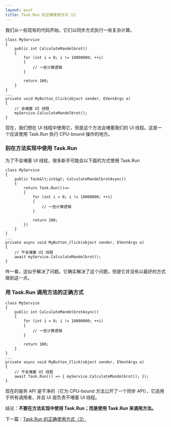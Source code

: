 ```yaml
---
layout: post
title: Task.Run 的正确使用方式（2）
---
```


我们从一些现有的代码开始，它们以同步方式执行一些复杂计算。

```
class MyService
{
    public int CalculateMandelbrot()
    {
        for (int i = 0; i != 10000000; ++i)
        {
            // 一些计算逻辑
        }

        return 100;
    }
}
...
private void MyButton_Click(object sender, EVentArgs e)
{
    // 会堵塞 UI 线程
    myService.CalculateMandelbrot();
}
```

现在，我们想在 UI 线程中使用它，但是这个方法会堵塞我们的 UI 线程。这是一个应该使用 Task.Run 执行 CPU-bound 操作的地方。

### 别在方法实现中使用 Task.Run

为了不会堵塞 UI 线程，很多新手可能会以下面的方式使用 Task.Run

```
class MyService
{
    public Task&lt;int&gt; CalculateMandelbrotAsync()
    {
        return Task.Run(()=>
        {
            for (int i = 0; i != 10000000; ++i)
            {
                // 一些计算逻辑
            }
    
            return 100;
        })
    }
}
...
private async void MyButton_Click(object sender, EVentArgs e)
{
    // 不会堵塞 UI 线程
    await myService.CalculateMandelbrot();
}
```

咋一看，这似乎解决了问题。它确实解决了这个问题，但是它并没有以最好的方式做到这一点。

### 用 Task.Run 调用方法的正确方式

```
class MyService
{
    public int CalculateMandelbrotAsync()
    {
        for (int i = 0; i != 10000000; ++i)
        {
            // 一些计算逻辑
        }

        return 100;
    }
}
...
private async void MyButton_Click(object sender, EVentArgs e)
{
    // 不会堵塞 UI 线程
    await Task.Run(() => { myService.CalculateMandelbrot(); });
}
```

现在的服务 API 是干净的（它为 CPU-bound 方法公开了一个同步 API），它适用于所有调用者，并且 UI 层负责不堵塞 UI 线程。

结论：<strong>不要在方法实现中使用 Task.Run；而是使用 Task.Run 来调用方法。</strong>

下一篇：<a href="/task-run-proper-usage-two">Task.Run 的正确使用方式（3）</a>